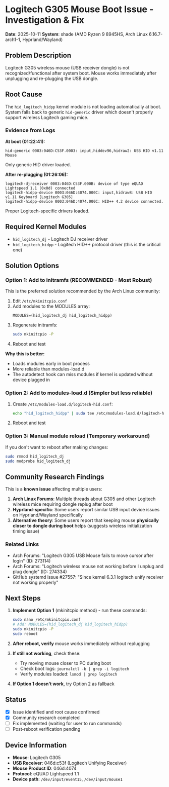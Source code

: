 # Logitech G305 Mouse Boot Issue - Investigation & Fix

**Date**: 2025-10-11
**System**: shade (AMD Ryzen 9 8945HS, Arch Linux 6.16.7-arch1-1, Hyprland/Wayland)

## Problem Description

Logitech G305 wireless mouse (USB receiver dongle) is not recognized/functional after system boot. Mouse works immediately after unplugging and re-plugging the USB dongle.

## Root Cause

The `hid_logitech_hidpp` kernel module is not loading automatically at boot. System falls back to generic `hid-generic` driver which doesn't properly support wireless Logitech gaming mice.

### Evidence from Logs

**At boot (01:22:41):**
```
hid-generic 0003:046D:C53F.0003: input,hiddev96,hidraw2: USB HID v1.11 Mouse
```
Only generic HID driver loaded.

**After re-plugging (01:26:06):**
```
logitech-djreceiver 0003:046D:C53F.000B: device of type eQUAD Lightspeed 1.1 (0x0d) connected
logitech-hidpp-device 0003:046D:4074.000C: input,hidraw8: USB HID v1.11 Keyboard [Logitech G305]
logitech-hidpp-device 0003:046D:4074.000C: HID++ 4.2 device connected.
```
Proper Logitech-specific drivers loaded.

## Required Kernel Modules

- `hid_logitech_dj` - Logitech DJ receiver driver
- `hid_logitech_hidpp` - Logitech HID++ protocol driver (this is the critical one)

## Solution Options

### Option 1: Add to initramfs (RECOMMENDED - Most Robust)

This is the preferred solution recommended by the Arch Linux community:

1. Edit `/etc/mkinitcpio.conf`
2. Add modules to the MODULES array:
   ```
   MODULES=(hid_logitech_dj hid_logitech_hidpp)
   ```
3. Regenerate initramfs:
   ```bash
   sudo mkinitcpio -P
   ```
4. Reboot and test

**Why this is better:**
- Loads modules early in boot process
- More reliable than modules-load.d
- The autodetect hook can miss modules if kernel is updated without device plugged in

### Option 2: Add to modules-load.d (Simpler but less reliable)

1. Create `/etc/modules-load.d/logitech-hid.conf`:
   ```bash
   echo "hid_logitech_hidpp" | sudo tee /etc/modules-load.d/logitech-hid.conf
   ```
2. Reboot and test

### Option 3: Manual module reload (Temporary workaround)

If you don't want to reboot after making changes:
```bash
sudo rmmod hid_logitech_dj
sudo modprobe hid_logitech_dj
```

## Community Research Findings

This is a **known issue** affecting multiple users:

1. **Arch Linux Forums**: Multiple threads about G305 and other Logitech wireless mice requiring dongle replug after boot
2. **Hyprland-specific**: Some users report similar USB input device issues on Hyprland/Wayland specifically
3. **Alternative theory**: Some users report that keeping mouse **physically closer to dongle during boot** helps (suggests wireless initialization timing issue)

### Related Links
- Arch Forums: "Logitech G305 USB Mouse fails to move cursor after login" (ID: 273114)
- Arch Forums: "Logitech wireless mouse not working before I unplug and plug dongle" (ID: 274334)
- GitHub systemd issue #27557: "Since kernel 6.3.1 logitech unify receiver not working properly"

## Next Steps

1. **Implement Option 1** (mkinitcpio method) - run these commands:
   ```bash
   sudo nano /etc/mkinitcpio.conf
   # Add: MODULES=(hid_logitech_dj hid_logitech_hidpp)
   sudo mkinitcpio -P
   sudo reboot
   ```

2. **After reboot, verify** mouse works immediately without replugging

3. **If still not working**, check these:
   - Try moving mouse closer to PC during boot
   - Check boot logs: `journalctl -b | grep -i logitech`
   - Verify modules loaded: `lsmod | grep logitech`

4. **If Option 1 doesn't work**, try Option 2 as fallback

## Status

- [x] Issue identified and root cause confirmed
- [x] Community research completed
- [ ] Fix implemented (waiting for user to run commands)
- [ ] Post-reboot verification pending

## Device Information

- **Mouse**: Logitech G305
- **USB Receiver**: 046d:c53f (Logitech Unifying Receiver)
- **Mouse Product ID**: 046d:4074
- **Protocol**: eQUAD Lightspeed 1.1
- **Device path**: `/dev/input/event15`, `/dev/input/mouse1`
